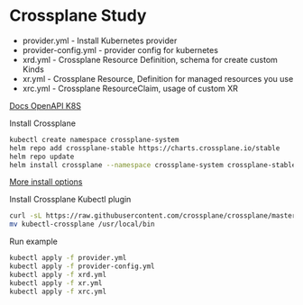 # Crossplane Study

- provider.yml - Install Kubernetes provider
- provider-config.yml - provider config for kubernetes
- xrd.yml - Crossplane Resource Definition, schema for create custom Kinds
- xr.yml - Crossplane Resource, Definition for managed resources you use
- xrc.yml - Crossplane ResourceClaim, usage of custom XR

[Docs OpenAPI K8S](https://kubernetes.io/docs/tasks/extend-kubernetes/custom-resources/custom-resource-definitions/)

Install Crossplane
```bash
kubectl create namespace crossplane-system
helm repo add crossplane-stable https://charts.crossplane.io/stable
helm repo update
helm install crossplane --namespace crossplane-system crossplane-stable/crossplane
```
[More install options](https://docs.crossplane.io/v1.10/getting-started/install-configure/)

Install Crossplane Kubectl plugin
```bash
curl -sL https://raw.githubusercontent.com/crossplane/crossplane/master/install.sh | sh
mv kubectl-crossplane /usr/local/bin
```

Run example
```bash
kubectl apply -f provider.yml
kubectl apply -f provider-config.yml
kubectl apply -f xrd.yml
kubectl apply -f xr.yml
kubectl apply -f xrc.yml
```